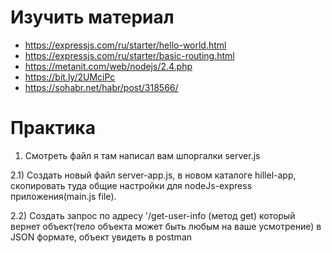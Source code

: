 # Изучить материал

- https://expressjs.com/ru/starter/hello-world.html
- https://expressjs.com/ru/starter/basic-routing.html
- https://metanit.com/web/nodejs/2.4.php
- https://bit.ly/2UMciPc
- https://sohabr.net/habr/post/318566/

# Практика

1. Смотреть файл я там написал вам шпоргалки server.js

2.1) Создать новый файл server-app.js, в новом каталоге hillel-app, скопировать туда общие настройки для nodeJs-express приложения(main.js file).<br>

2.2) Создать запрос по адресу '/get-user-info (метод get) который вернет объект(тело объекта может быть любым на ваше усмотрение) в JSON формате, объект увидеть в postman
